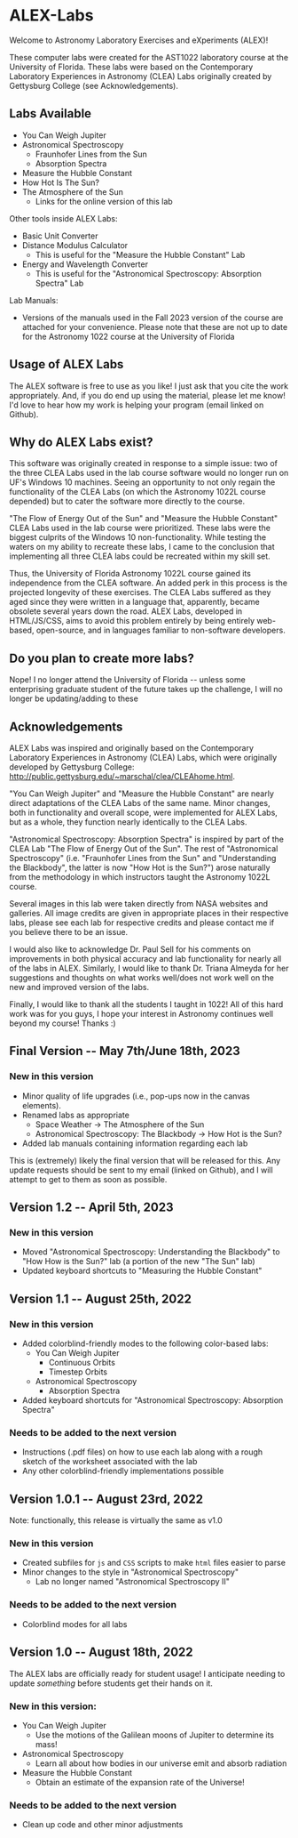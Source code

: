 # ALEX-Labs

Welcome to Astronomy Laboratory Exercises and eXperiments (ALEX)!

These computer labs were created for the AST1022 laboratory course at the University of Florida. 
These labs were based on the Contemporary Laboratory Experiences in Astronomy (CLEA) Labs originally created by Gettysburg College (see Acknowledgements).

## Labs Available

 - You Can Weigh Jupiter
 - Astronomical Spectroscopy
   * Fraunhofer Lines from the Sun
   * Absorption Spectra 
 - Measure the Hubble Constant
 - How Hot Is The Sun?
 - The Atmosphere of the Sun
   * Links for the online version of this lab 

Other tools inside ALEX Labs:
 - Basic Unit Converter
 - Distance Modulus Calculator
   * This is useful for the "Measure the Hubble Constant" Lab
 - Energy and Wavelength Converter
   * This is useful for the "Astronomical Spectroscopy: Absorption Spectra" Lab

Lab Manuals:
- Versions of the manuals used in the Fall 2023 version of the course are attached for your convenience. Please note that these are not up to date for the Astronomy 1022 course at the University of Florida
 
## Usage of ALEX Labs

The ALEX software is free to use as you like! I just ask that you cite the work appropriately.
And, if you do end up using the material, please let me know! I'd love to hear how my work is helping your program (email linked on Github).

## Why do ALEX Labs exist?

This software was originally created in response to a simple issue: two of the three CLEA Labs used in the lab course software would no longer run on UF's Windows 10 machines. Seeing an opportunity to not only regain the functionality of the CLEA Labs (on which the Astronomy 1022L course depended) but to cater the software more directly to the course.

"The Flow of Energy Out of the Sun" and "Measure the Hubble Constant" CLEA Labs used in the lab course were prioritized. These labs were the biggest culprits of the Windows 10 non-functionality. While testing the waters on my ability to recreate these labs, I came to the conclusion that implementing all three CLEA labs could be recreated within my skill set.

Thus, the University of Florida Astronomy 1022L course gained its independence from the CLEA software. An added perk in this process is the projected longevity of these exercises. The CLEA Labs suffered as they aged since they were written in a language that, apparently, became obsolete several years down the road. ALEX Labs, developed in HTML/JS/CSS, aims to avoid this problem entirely by being entirely web-based, open-source, and in languages familiar to non-software developers.

## Do you plan to create more labs?

Nope! I no longer attend the University of Florida -- unless some enterprising graduate student of the future takes up the challenge, I will no longer be updating/adding to these

## Acknowledgements

ALEX Labs was inspired and originally based on the Contemporary Laboratory Experiences in Astronomy (CLEA) Labs, which were originally developed by Gettysburg College: http://public.gettysburg.edu/~marschal/clea/CLEAhome.html.

"You Can Weigh Jupiter" and "Measure the Hubble Constant" are nearly direct adaptations of the CLEA Labs of the same name. Minor changes, both in functionality and overall scope, were implemented for ALEX Labs, but as a whole, they function nearly identically to the CLEA Labs.

"Astronomical Spectroscopy: Absorption Spectra" is inspired by part of the CLEA Lab "The Flow of Energy Out of the Sun". The rest of "Astronomical Spectroscopy" (i.e. "Fraunhofer Lines from the Sun" and "Understanding the Blackbody", the latter is now "How Hot is the Sun?") arose naturally from the methodology in which instructors taught the Astronomy 1022L course. 

Several images in this lab were taken directly from NASA websites and galleries. All image credits are given in appropriate places in their respective labs, please see each lab for respective credits and please contact me if you believe there to be an issue.

I would also like to acknowledge Dr. Paul Sell for his comments on improvements in both physical accuracy and lab functionality for nearly all of the labs in ALEX. Similarly, I would like to thank Dr. Triana Almeyda for her suggestions and thoughts on what works well/does not work well on the new and improved version of the labs.

Finally, I would like to thank all the students I taught in 1022! All of this hard work was for you guys, I hope your interest in Astronomy continues well beyond my course! Thanks :)

## Final Version -- May 7th/June 18th, 2023

### New in this version

- Minor quality of life upgrades (i.e., pop-ups now in the canvas elements).
- Renamed labs as appropriate
  * Space Weather -> The Atmosphere of the Sun
  * Astronomical Spectroscopy: The Blackbody -> How Hot is the Sun?
- Added lab manuals containing information regarding each lab

This is (extremely) likely the final version that will be released for this. Any update requests should be sent to my email (linked on Github), and I will attempt to get to them as soon as possible.

## Version 1.2 -- April 5th, 2023

### New in this version

- Moved "Astronomical Spectroscopy: Understanding the Blackbody" to "How How is the Sun?" lab (a portion of the new "The Sun" lab)
- Updated keyboard shortcuts to "Measuring the Hubble Constant"

## Version 1.1 -- August 25th, 2022

### New in this version

- Added colorblind-friendly modes to the following color-based labs:
  * You Can Weigh Jupiter
    - Continuous Orbits
    - Timestep Orbits
  * Astronomical Spectroscopy
    - Absorption Spectra
- Added keyboard shortcuts for "Astronomical Spectroscopy: Absorption Spectra"

### Needs to be added to the next version

- Instructions (.pdf files) on how to use each lab along with a rough sketch of the worksheet associated with the lab 
- Any other colorblind-friendly implementations possible

## Version 1.0.1 -- August 23rd, 2022

Note: functionally, this release is virtually the same as v1.0

### New in this version

- Created subfiles for `js` and `CSS` scripts to make `html` files easier to parse
- Minor changes to the style in "Astronomical Spectroscopy"
  * Lab no longer named "Astronomical Spectroscopy II"

### Needs to be added to the next version

- Colorblind modes for all labs

## Version 1.0 -- August 18th, 2022

The ALEX labs are officially ready for student usage!
I anticipate needing to update *something* before students get their hands on it.

### New in this version:

- You Can Weigh Jupiter
  * Use the motions of the Galilean moons of Jupiter to determine its mass!
- Astronomical Spectroscopy
  * Learn all about how bodies in our universe emit and absorb radiation
- Measure the Hubble Constant
  * Obtain an estimate of the expansion rate of the Universe!

### Needs to be added to the next version

- Clean up code and other minor adjustments
